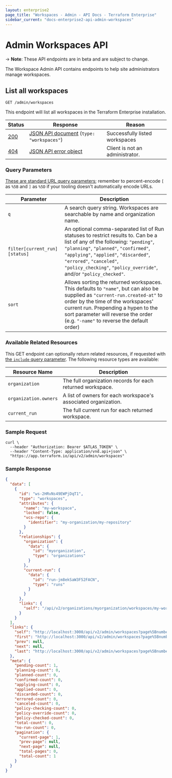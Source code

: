 ```yaml
---
layout: enterprise2
page_title: "Workspaces - Admin - API Docs - Terraform Enterprise"
sidebar_current: "docs-enterprise2-api-admin-workspaces"
---
```


# Admin Workspaces API

-> **Note**: These API endpoints are in beta and are subject to change.

The Workspace Admin API contains endpoints to help site administrators manage workspaces.

## List all workspaces

`GET /admin/workspaces`

This endpoint will list all workspaces in the Terraform Enterprise installation.

Status  | Response                                     | Reason
--------|----------------------------------------------|----------
[200][] | [JSON API document][] (`type: "workspaces"`) | Successfully listed workspaces
[404][] | [JSON API error object][]                    | Client is not an administrator.

[200]: https://developer.mozilla.org/en-US/docs/Web/HTTP/Status/200
[404]: https://developer.mozilla.org/en-US/docs/Web/HTTP/Status/404
[JSON API document]: https://www.terraform.io/docs/enterprise/api/index.html#json-api-documents
[JSON API error object]: http://jsonapi.org/format/#error-objects

### Query Parameters

[These are standard URL query parameters](./index.html#query-parameters); remember to percent-encode `[` as `%5B` and `]` as `%5D` if your tooling doesn't automatically encode URLs.

Parameter                     | Description
------------------------------|------------
`q`                           | A search query string. Workspaces are searchable by name and organization name.
`filter[current_run][status]` | An optional comma-separated list of Run statuses to restrict results to. Can be a list of any of the following: `"pending"`, `"planning"`, `"planned"`, `"confirmed"`, `"applying"`, `"applied"`, `"discarded"`, `"errored"`, `"canceled"`, `"policy_checking"`, `"policy_override"`, and/or `"policy_checked"`.
`sort`                        | Allows sorting the returned workspaces. This defaults to `"name"`, but can also be supplied as `"current-run.created-at"` to order by the time of the workspaces' current run. Prepending a hypen to the sort parameter will reverse the order (e.g. `"-name"` to reverse the default order)

### Available Related Resources

This GET endpoint can optionally return related resources, if requested with [the `include` query parameter](./index.html#inclusion-of-related-resources). The following resource types are available:

Resource Name         | Description
----------------------|------------
`organization`        | The full organization records for each returned workspace.
`organization.owners` | A list of owners for each workspace's associated organization.
`current_run`         | The full current run for each returned workspace.

### Sample Request

```shell
curl \
  --header "Authorization: Bearer $ATLAS_TOKEN" \
  --header "Content-Type: application/vnd.api+json" \
  "https://app.terraform.io/api/v2/admin/workspaces"
```

### Sample Response

```json
{
  "data": [
    {
      "id": "ws-2HRvNs49EWPjDqT1",
      "type": "workspaces",
      "attributes": {
        "name": "my-workspace",
        "locked": false,
        "vcs-repo": {
          "identifier": "my-organization/my-repository"
        }
      },
      "relationships": {
        "organization": {
          "data": {
            "id": "myorganization",
            "type": "organizations"
          }
        },
        "current-run": {
          "data": {
            "id": "run-jm8ekSaW3F52FACN",
            "type": "runs"
          }
        }
      },
      "links": {
        "self": "/api/v2/organizations/myorganization/workspaces/my-workspace"
      }
    }
  ],
  "links": {
    "self": "http://localhost:3000/api/v2/admin/workspaces?page%5Bnumber%5D=1&page%5Bsize%5D=20",
    "first": "http://localhost:3000/api/v2/admin/workspaces?page%5Bnumber%5D=1&page%5Bsize%5D=20",
    "prev": null,
    "next": null,
    "last": "http://localhost:3000/api/v2/admin/workspaces?page%5Bnumber%5D=1&page%5Bsize%5D=20"
  },
  "meta": {
    "pending-count": 1,
    "planning-count": 0,
    "planned-count": 0,
    "confirmed-count": 0,
    "applying-count": 0,
    "applied-count": 0,
    "discarded-count": 0,
    "errored-count": 0,
    "canceled-count": 0,
    "policy-checking-count": 0,
    "policy-override-count": 0,
    "policy-checked-count": 0,
    "total-count": 0,
    "no-run-count": 0,
    "pagination": {
      "current-page": 1,
      "prev-page": null,
      "next-page": null,
      "total-pages": 0,
      "total-count": 1
    }
  }
}
```
